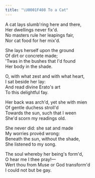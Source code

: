 ```yaml
---
title: "\U0001F408 To a Cat"
---
```


A cat lays slumb'ring here and there,<br>
Her dwellings never fix'd.<br>
No masters rule her leapings fair,<br>
Nor cat food for her mix'd.

She lays herself upon the ground<br>
Of dirt or concrete made;<br>
'Twas in the bushes that I'd found<br>
Her body in the shade.

O, with what zest and with what heart,<br>
I sat beside her lay:<br>
And read divine Erato's art<br>
To this delightful fay.

Her back was arch'd, yet she with mien<br>
Of gentle duchess stroll'd<br>
Towards the sun, such that I ween<br>
She'd scorn my readings old.

She never did: she sat and made<br>
My worries provèd wrong:<br>
Beneath the sun, without the shade,<br>
She listened to my song.

The soul whereby her being's form'd,<br>
O hear me I thee pray!—<br>
Wert thou from Muse or God transform'd<br>
I could not but be gay.
